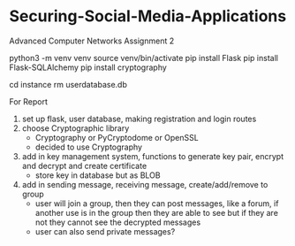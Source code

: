 # Securing-Social-Media-Applications
Advanced Computer Networks Assignment 2

python3 -m venv venv
source venv/bin/activate
pip install Flask
pip install Flask-SQLAlchemy
pip install cryptography


cd instance
rm userdatabase.db


For Report
1. set up flask, user database, making registration and login routes
2. choose Cryptographic library
    - Cryptography or PyCryptodome or OpenSSL
    - decided to use Cryptography
3. add in key management system, functions to generate key pair, encrypt and decrypt and create certificate
    - store key in database but as BLOB
4. add in sending message, receiving message, create/add/remove to group
    - user will join a group, then they can post messages, like a forum, if another use is in the group then they are able to see but if they are not they cannot see the decrypted messages
    - user can also send private messages? 

